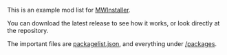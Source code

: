 This is an example mod list for [MWInstaller](https://github.com/Petethegoat/MWInstaller).

You can download the latest release to see how it works, or look directly at the repository.

The important files are [packagelist.json](packagelist.json), and everything under [/packages](/packages).
